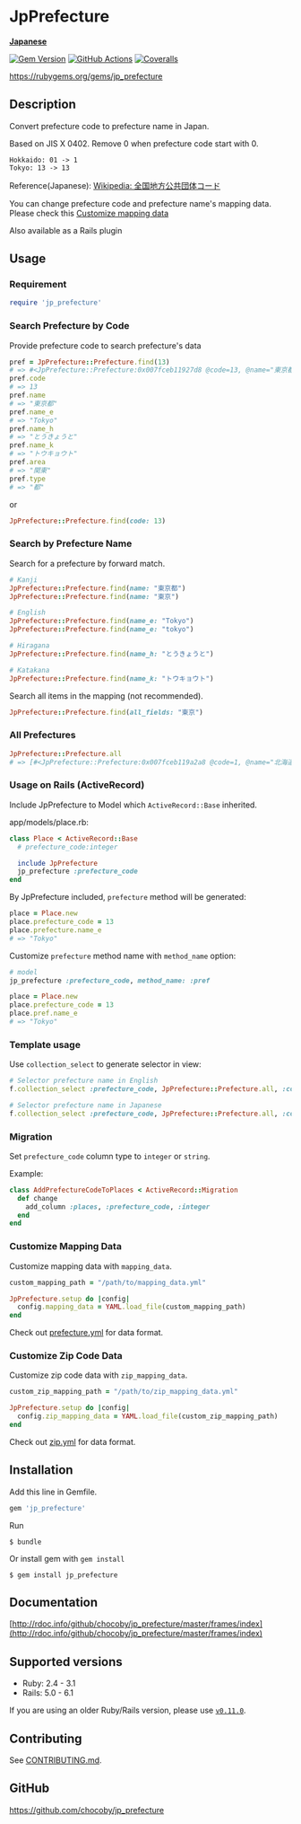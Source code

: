 # JpPrefecture

[**Japanese**](README.md)

[![Gem Version](http://img.shields.io/gem/v/jp_prefecture.svg?style=flat)](https://rubygems.org/gems/jp_prefecture)
[![GitHub Actions](https://github.com/chocoby/jp_prefecture/workflows/Build/badge.svg)](https://github.com/chocoby/jp_prefecture)
[![Coveralls](https://img.shields.io/coveralls/chocoby/jp_prefecture.svg)](https://coveralls.io/r/chocoby/jp_prefecture)

https://rubygems.org/gems/jp_prefecture

## Description

Convert prefecture code to prefecture name in Japan.

Based on JIS X 0402. Remove 0 when prefecture code start with 0.

```
Hokkaido: 01 -> 1
Tokyo: 13 -> 13
```

Reference(Japanese): [Wikipedia: 全国地方公共団体コード](http://ja.wikipedia.org/wiki/%E5%85%A8%E5%9B%BD%E5%9C%B0%E6%96%B9%E5%85%AC%E5%85%B1%E5%9B%A3%E4%BD%93%E3%82%B3%E3%83%BC%E3%83%89#.E9.83.BD.E9.81.93.E5.BA.9C.E7.9C.8C.E3.82.B3.E3.83.BC.E3.83.89)

You can change prefecture code and prefecture name's mapping data. Please check this [Customize mapping data](#customize-mapping-data)

Also available as a Rails plugin

## Usage

### Requirement

```ruby
require 'jp_prefecture'
```

### Search Prefecture by Code

Provide prefecture code to search prefecture's data

```ruby
pref = JpPrefecture::Prefecture.find(13)
# => #<JpPrefecture::Prefecture:0x007fceb11927d8 @code=13, @name="東京都", @name_e="Tokyo", @name_h="とうきょうと", @name_k="トウキョウト", @zips=[1000000..2080035], @area="関東">
pref.code
# => 13
pref.name
# => "東京都"
pref.name_e
# => "Tokyo"
pref.name_h
# => "とうきょうと"
pref.name_k
# => "トウキョウト"
pref.area
# => "関東"
pref.type
# => "都"
```

or

```ruby
JpPrefecture::Prefecture.find(code: 13)
```

### Search by Prefecture Name

Search for a prefecture by forward match.

```ruby
# Kanji
JpPrefecture::Prefecture.find(name: "東京都")
JpPrefecture::Prefecture.find(name: "東京")

# English
JpPrefecture::Prefecture.find(name_e: "Tokyo")
JpPrefecture::Prefecture.find(name_e: "tokyo")

# Hiragana
JpPrefecture::Prefecture.find(name_h: "とうきょうと")

# Katakana
JpPrefecture::Prefecture.find(name_k: "トウキョウト")
```

Search all items in the mapping (not recommended).

```ruby
JpPrefecture::Prefecture.find(all_fields: "東京")
```

### All Prefectures

```ruby
JpPrefecture::Prefecture.all
# => [#<JpPrefecture::Prefecture:0x007fceb119a2a8 @code=1, @name="北海道", @name_e="Hokkaido", @name_h="ほっかいどう", @name_k="ホッカイドウ", @zips=[10000..70895, 400000..996509], @area="北海道">, ...]
```

### Usage on Rails (ActiveRecord)

Include JpPrefecture to Model which `ActiveRecord::Base` inherited.

app/models/place.rb:

```ruby
class Place < ActiveRecord::Base
  # prefecture_code:integer

  include JpPrefecture
  jp_prefecture :prefecture_code
end
```

By JpPrefecture included, `prefecture` method will be generated:

```ruby
place = Place.new
place.prefecture_code = 13
place.prefecture.name_e
# => "Tokyo"
```

Customize `prefecture` method name with `method_name` option:

```ruby
# model
jp_prefecture :prefecture_code, method_name: :pref

place = Place.new
place.prefecture_code = 13
place.pref.name_e
# => "Tokyo"
```

### Template usage

Use `collection_select` to generate selector in view:

```ruby
# Selector prefecture name in English
f.collection_select :prefecture_code, JpPrefecture::Prefecture.all, :code, :name_e

# Selector prefecture name in Japanese
f.collection_select :prefecture_code, JpPrefecture::Prefecture.all, :code, :name
```

### Migration

Set `prefecture_code` column type to `integer` or `string`.

Example:

```ruby
class AddPrefectureCodeToPlaces < ActiveRecord::Migration
  def change
    add_column :places, :prefecture_code, :integer
  end
end
```

### Customize Mapping Data

Customize mapping data with `mapping_data`.

```ruby
custom_mapping_path = "/path/to/mapping_data.yml"

JpPrefecture.setup do |config|
  config.mapping_data = YAML.load_file(custom_mapping_path)
end
```

Check out [prefecture.yml](https://github.com/chocoby/jp_prefecture/blob/master/data/prefecture.yml) for data format.

### Customize Zip Code Data

Customize zip code data with `zip_mapping_data`.

```ruby
custom_zip_mapping_path = "/path/to/zip_mapping_data.yml"

JpPrefecture.setup do |config|
  config.zip_mapping_data = YAML.load_file(custom_zip_mapping_path)
end
```

Check out [zip.yml](https://github.com/chocoby/jp_prefecture/blob/master/data/zip.yml) for data format.


## Installation

Add this line in Gemfile.

```ruby
gem 'jp_prefecture'
```

Run

```
$ bundle
```

Or install gem with `gem install`

```
$ gem install jp_prefecture
```


## Documentation

[http://rdoc.info/github/chocoby/jp_prefecture/master/frames/index](http://rdoc.info/github/chocoby/jp_prefecture/master/frames/index)

## Supported versions

* Ruby: 2.4 - 3.1
* Rails: 5.0 - 6.1

If you are using an older Ruby/Rails version, please use [`v0.11.0`](https://github.com/chocoby/jp_prefecture/tree/0.x).

## Contributing

See [CONTRIBUTING.md](https://github.com/chocoby/jp_prefecture/blob/master/CONTRIBUTING.md).

## GitHub

https://github.com/chocoby/jp_prefecture
